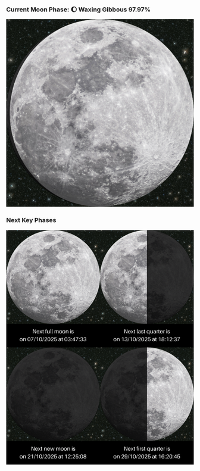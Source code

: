 ### Current Moon Phase: 🌔 Waxing Gibbous 97.97%
![Moon Phase](moonphase.png)
### Next Key Phases
![Gallery](gallery.png)